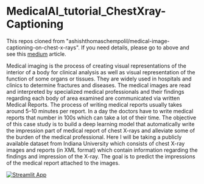 # MedicalAI_tutorial_ChestXray-Captioning

This repos cloned from "ashishthomaschempolil/medical-image-captioning-on-chest-x-rays".
If you need details, please go to above and see this [medium](https://towardsdatascience.com/medical-image-captioning-on-chest-x-rays-a43561a6871d) article.

Medical imaging is the process of creating visual representations of the interior of a body for clinical analysis as well as visual representation of the function of some organs or tissues. They are widely used in hospitals and clinics to determine fractures and diseases. The medical images are read and interpreted by specialized medical professionals and their findings regarding each body of area examined are communicated via written Medical Reports. The process of writing medical reports usually takes around 5–10 minutes per report. In a day the doctors have to write medical reports that number in 100s which can take a lot of their time. The objective of this case study is to build a deep learning model that automatically write the impression part of medical report of chest X-rays and alleviate some of the burden of the medical professional. Here I will be taking a publicly available dataset from Indiana University which consists of chest X-ray images and reports (in XML format) which contain information regarding the findings and impression of the X-ray. The goal is to predict the impressions of the medical report attached to the images.

[![Streamlit App](https://static.streamlit.io/badges/streamlit_badge_black_white.svg)](https://share.streamlit.io/tatsunidas/MedicalAI_tutorial_ChestXray-Captioning/main/final.py)